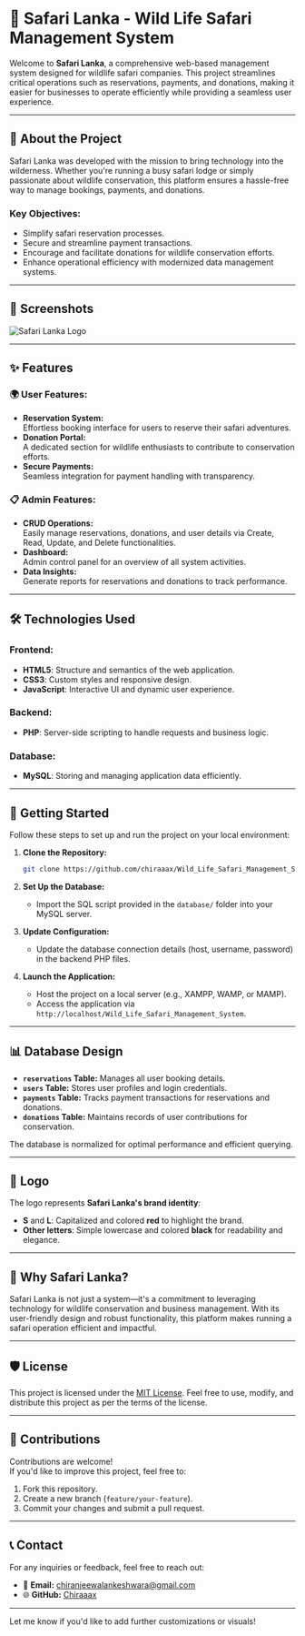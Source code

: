 # 🌿 Safari Lanka - Wild Life Safari Management System  

Welcome to **Safari Lanka**, a comprehensive web-based management system designed for wildlife safari companies. This project streamlines critical operations such as reservations, payments, and donations, making it easier for businesses to operate efficiently while providing a seamless user experience.  

---

## 🐾 **About the Project**

Safari Lanka was developed with the mission to bring technology into the wilderness. Whether you're running a busy safari lodge or simply passionate about wildlife conservation, this platform ensures a hassle-free way to manage bookings, payments, and donations.  

### Key Objectives:
- Simplify safari reservation processes.
- Secure and streamline payment transactions.
- Encourage and facilitate donations for wildlife conservation efforts.
- Enhance operational efficiency with modernized data management systems.

---

## 📸 **Screenshots**

![Safari Lanka Logo](https://via.placeholder.com/800x200?text=Safari+Lanka+Logo)

---

## ✨ **Features**

### 🌍 User Features:
- **Reservation System:**  
  Effortless booking interface for users to reserve their safari adventures.  
- **Donation Portal:**  
  A dedicated section for wildlife enthusiasts to contribute to conservation efforts.  
- **Secure Payments:**  
  Seamless integration for payment handling with transparency.

### 📋 Admin Features:
- **CRUD Operations:**  
  Easily manage reservations, donations, and user details via Create, Read, Update, and Delete functionalities.  
- **Dashboard:**  
  Admin control panel for an overview of all system activities.  
- **Data Insights:**  
  Generate reports for reservations and donations to track performance.

---

## 🛠️ **Technologies Used**

### **Frontend:**  
- **HTML5**: Structure and semantics of the web application.  
- **CSS3**: Custom styles and responsive design.  
- **JavaScript**: Interactive UI and dynamic user experience.

### **Backend:**  
- **PHP**: Server-side scripting to handle requests and business logic.

### **Database:**  
- **MySQL**: Storing and managing application data efficiently.

---

## 🚀 **Getting Started**

Follow these steps to set up and run the project on your local environment:

1. **Clone the Repository:**  
   ```bash
   git clone https://github.com/chiraaax/Wild_Life_Safari_Management_System.git
   ```

2. **Set Up the Database:**  
   - Import the SQL script provided in the `database/` folder into your MySQL server.

3. **Update Configuration:**  
   - Update the database connection details (host, username, password) in the backend PHP files.

4. **Launch the Application:**  
   - Host the project on a local server (e.g., XAMPP, WAMP, or MAMP).
   - Access the application via `http://localhost/Wild_Life_Safari_Management_System`.

---

## 📊 **Database Design**

- **`reservations` Table:** Manages all user booking details.  
- **`users` Table:** Stores user profiles and login credentials.  
- **`payments` Table:** Tracks payment transactions for reservations and donations.  
- **`donations` Table:** Maintains records of user contributions for conservation.

The database is normalized for optimal performance and efficient querying.

---

## 🎨 **Logo**

The logo represents **Safari Lanka's brand identity**:  
- **S** and **L**: Capitalized and colored **red** to highlight the brand.  
- **Other letters**: Simple lowercase and colored **black** for readability and elegance.  

---

## 🌟 **Why Safari Lanka?**

Safari Lanka is not just a system—it's a commitment to leveraging technology for wildlife conservation and business management. With its user-friendly design and robust functionality, this platform makes running a safari operation efficient and impactful.  

---

## 🛡️ **License**

This project is licensed under the [MIT License](LICENSE). Feel free to use, modify, and distribute this project as per the terms of the license.

---

## 💬 **Contributions**

Contributions are welcome!  
If you'd like to improve this project, feel free to:  
1. Fork this repository.  
2. Create a new branch (`feature/your-feature`).  
3. Commit your changes and submit a pull request.  

---

## 📞 **Contact**

For any inquiries or feedback, feel free to reach out:  
- 📧 **Email:** chiranjeewalankeshwara@gmail.com  
- 🌐 **GitHub:** [Chiraaax](https://github.com/chiraaax)  

---

Let me know if you'd like to add further customizations or visuals!
